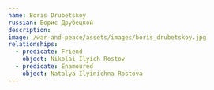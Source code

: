 ```yaml
---
name: Boris Drubetskoy
russian: Борис Друбецкой
description:
image: /war-and-peace/assets/images/boris_drubetskoy.jpg
relationships:
  - predicate: Friend
    object: Nikolai Ilyich Rostov
  - predicate: Enamoured
    object: Natalya Ilyinichna Rostova
---
```

